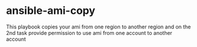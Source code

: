 # ansible-ami-copy
This playbook copies your ami from one region to another region and on the 2nd task  provide permission to use ami from one account to another account
